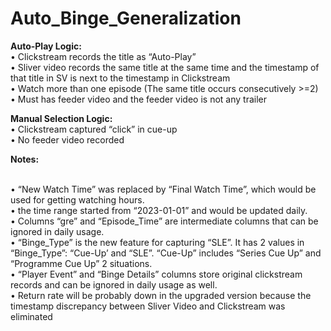 # Auto_Binge_Generalization

**Auto-Play Logic:**
<br /> • Clickstream records the title as “Auto-Play”
<br /> • Sliver video records the same title at the same time and the timestamp of that title in SV is next to the timestamp in Clickstream
<br /> • Watch more than one episode (The same title occurs consecutively >=2)
<br /> • Must has feeder video and the feeder video is not any trailer

**Manual Selection Logic:**
<br /> • Clickstream captured “click” in cue-up
<br /> • No feeder video recorded

**Notes:**

<br />•	“New Watch Time” was replaced by “Final Watch Time”, which would be used for getting watching hours.
<br />•	the time range started from “2023-01-01” and would be updated daily.
<br />•	Columns “gre” and “Episode_Time” are intermediate columns that can be ignored in daily usage.
<br />•	“Binge_Type” is the new feature for capturing “SLE”. It has 2 values in “Binge_Type”: “Cue-Up’ and “SLE”. “Cue-Up” includes “Series Cue Up” and “Programme Cue Up” 2 situations.
<br />•	“Player Event” and “Binge Details” columns store original clickstream records and can be ignored in daily usage as well.
<br />•	Return rate will be probably down in the upgraded version because the timestamp discrepancy between Sliver Video and Clickstream was eliminated 

